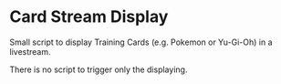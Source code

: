# Card Stream Display

Small script to display Training Cards (e.g. Pokemon or Yu-Gi-Oh) in a livestream.


There is no script to trigger only the displaying.